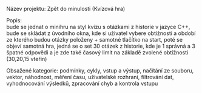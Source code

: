 Název projektu: 
                     Zpět do minulosti (Kvízová hra)





Popis:        
              bude se jednat o minihru na styl kvízu s otázkami z historie v jazyce C++,
              bude se skládat z úvodního okna, kde si uživatel vybere obtížnosti a období ze kterého budou otázky položeny + samotné tlačítko na start,
              poté se objeví samotná hra, jedná se o set 30 otázek z historie, kde je 1 správná a 3 špatné odpovědi a je zde také časový limit na základě zvolené obtížnosti (30,20,15 vteřin)




       
Obsažené kategorie: 
                     podmínky, cykly, vstup a výstup, načítání ze souboru, vektor, náhodnost, měření času, uživatelské rozhraní, filtrování dat, vyhodnocování výsledků, zpracování chyb a                            kontrola vstupu
